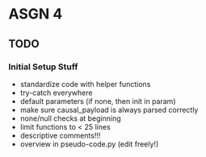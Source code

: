 # ASGN 4
## TODO
### Initial Setup Stuff
- standardize code with helper functions
- try-catch everywhere
- default parameters (if none, then init in param)
- make sure causal_payload is always parsed correctly
- none/null checks at beginning
- limit functions to < 25 lines
- descriptive comments!!!
- overview in pseudo-code.py (edit freely!)

